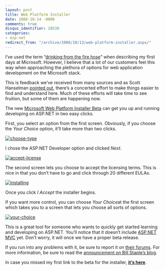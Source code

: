```yaml
---
layout: post
title: Web Platform Installer
date: 2008-10-14 -0800
comments: true
disqus_identifier: 18538
categories:
- asp.net
redirect_from: "/archive/2008/10/13/web-platform-installer.aspx/"
---
```


I’ve used the term “[drinking from the fire
hose](https://haacked.com/archive/2007/10/26/drinking-from-the-firehose.aspx "Drinking from the firehose")”
when describing my first days at Microsoft. However, I believe that a
lot of our customers feel this way when approaching the plethora of
options for web application development on the Microsoft stack.

This is feedback we’ve received from many sources and as Scott Hanselman
[pointed
out](http://www.hanselman.com/blog/WebPlatformInstallerTryingToMakeItEasierToSetupForWebDevelopment.aspx "Hanselman on Web Platform Installer"),
there’s a concerted effort to make things easier to find and understand
here. Much of these efforts will take time to see fruition, but some of
them are happening now.

The new [Microsoft Web Platform Installer
Beta](http://www.microsoft.com/web/channel/products/WebPlatformInstaller.aspx "Microsoft Web Platform Installer Beta")
can get you up and running developing on ASP.NET in two easy clicks.

First, you select an option from the first screen. Obviously, if you
choose the *Your Choice* option, it’ll take more than two clicks.

[![choose-type](https://haacked.com/images/haacked_com/WindowsLiveWriter/WebPlatformInstaller_EA1C/choose-type_thumb_1.png "choose-type")](https://haacked.com/images/haacked_com/WindowsLiveWriter/WebPlatformInstaller_EA1C/choose-type_4.png)

I chose the ASP.NET Developer option and clicked *Next*.

[![accept-license](https://haacked.com/images/haacked_com/WindowsLiveWriter/WebPlatformInstaller_EA1C/accept-license_thumb_1.png "accept-license")](https://haacked.com/images/haacked_com/WindowsLiveWriter/WebPlatformInstaller_EA1C/accept-license_4.png)

The second screen lets you choose to accept the licensing terms. This is
nice in that you don’t have to go and click through 20 different EULAs.

[![installing](https://haacked.com/images/haacked_com/WindowsLiveWriter/WebPlatformInstaller_EA1C/installing_thumb_1.png "installing")](https://haacked.com/images/haacked_com/WindowsLiveWriter/WebPlatformInstaller_EA1C/installing_4.png)

Once you click *I Accept* the installer begins.

If you want more control, you can choose *Your Choice*at the first
screen which takes you to a screen that lets you choose all sorts of
options.

[![your-choice](https://haacked.com/images/haacked_com/WindowsLiveWriter/WebPlatformInstaller_EA1C/your-choice_thumb.png "your-choice")](https://haacked.com/images/haacked_com/WindowsLiveWriter/WebPlatformInstaller_EA1C/your-choice_2.png)

This is a great tool for someone who wants to quickly get started
learning and developing on ASP.NET. You’ll notice that it doesn’t
include [ASP.NET MVC](http://asp.net/mvc "ASP.NET MVC Website") yet.
Don’t worry, it will once we have a proper beta release.

If you run into any problems with it, be sure to report it on [their
forums](http://forums.iis.net/1155.aspx "Web Platform Installer Forums").
For more information, be sure to read the [announcement on Bill Staple’s
blog](http://blogs.iis.net/bills/archive/2008/10/03/fast-download-and-install-of-microsoft-s-web-stack-iis7-asp-net-sql-express-and-visual-web-developer-and-more.aspx "Announcing").

In case you missed my first link to the beta for the installer, **[it’s
here](http://www.microsoft.com/web/channel/products/WebPlatformInstaller.aspx "Microsoft Web Platform Installer Beta")**.

